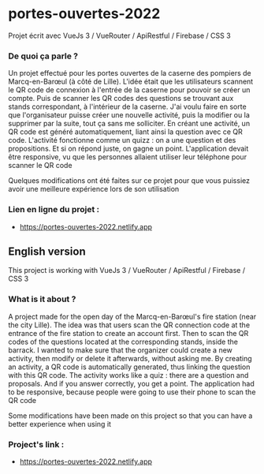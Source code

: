 # portes-ouvertes-2022

Projet écrit avec VueJs 3 / VueRouter / ApiRestful / Firebase / CSS 3

### De quoi ça parle ?
Un projet effectué pour les portes ouvertes de la caserne des pompiers de Marcq-en-Barœul (à côté de Lille). L'idée était que les utilisateurs scannent le QR code de connexion à l'entrée de la caserne pour pouvoir se créer un compte. Puis de scanner les QR codes des questions se trouvant aux stands correspondant, à l'intérieur de la caserne. J'ai voulu faire en sorte que l'organisateur puisse créer une nouvelle activité, puis la modifier ou la supprimer par la suite, tout ça sans me solliciter. En créant une activité, un QR code est généré automatiquement, liant ainsi la question avec ce QR code. L'activité fonctionne comme un quizz : on a une question et des propositions. Et si on répond juste, on gagne un point. L'application devait être responsive, vu que les personnes allaient utiliser leur téléphone pour scanner le QR code

Quelques modifications ont été faites sur ce projet pour que vous puissiez avoir une meilleure expérience lors de son utilisation

### Lien en ligne du projet :
- https://portes-ouvertes-2022.netlify.app

## English version

This project is working with VueJs 3 / VueRouter / ApiRestful / Firebase / CSS 3

### What is it about ?
A project made for the open day of the Marcq-en-Barœul's fire station (near the city Lille). The idea was that users scan the QR connection code at the entrance of the fire station to create an account first. Then to scan the QR codes of the questions located at the corresponding stands, inside the barrack. I wanted to make sure that the organizer could create a new activity, then modify or delete it afterwards, without asking me. By creating an activity, a QR code is automatically generated, thus linking the question with this QR code. The activity works like a quiz : there are a question and proposals. And if you answer correctly, you get a point. The application had to be responsive, because people were going to use their phone to scan the QR code

Some modifications have been made on this project so that you can have a better experience when using it

### Project's link :
- https://portes-ouvertes-2022.netlify.app
